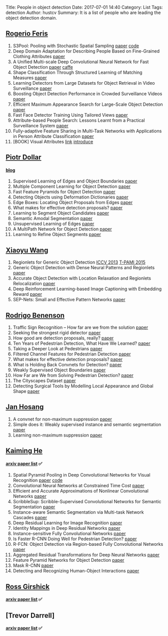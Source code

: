 Title: People in object detection
Date: 2017-07-01 14:40
Category: List
Tags: detection
Author: hustcv
Summary: It is a list of people who are leading the object detection domain.

## [Rogerio Feris](http://rogerioferis.com)
1. S3Pool: Pooling with Stochastic Spatial Sampling [paper](https://arxiv.org/pdf/1611.05138.pdf) [code](https://github.com/Shuangfei/s3pool)
2. Deep Domain Adaptation for Describing People Based on Fine-Grained Clothing Attributes [paper](http://rogerioferis.com/publications/DDANCVPR2015.pdf)
3. A Unified Multi-scale Deep Convolutional Neural Network for Fast Object Detection [paper](http://rogerioferis.com/publications/ZhaoweiECCV2016.pdf) [caffe](https://github.com/zhaoweicai/mscnn)
4. Shape Classification Through Structured Learning of Matching Measures [paper](http://rogerioferis.com/publications/FerisCVPR09a.pdf)
5. Learning Detectors from Large Datasets for Object Retrieval in Video Surveillance [paper](http://rogerioferis.com/publications/FerisICME2012.pdf)
6. Boosting Object Detection Performance in Crowded Surveillance Videos [paper](http://rogerioferis.com/publications/FerisWACV2013.pdf)
7. Efficient Maximum Appearance Search for Large-Scale Object Detection [paper](http://rogerioferis.com/publications/ChenCVPR2013.pdf)
8. Fast Face Detector Training Using Tailored Views [paper](http://rogerioferis.com/publications/KristinaICCV2013.pdf)
9. Attribute-based People Search: Lessons Learnt from a Practical Surveillance System [paper](http://rogerioferis.com/publications/FerisICMR2014.pdf)
10. Fully-adaptive Feature Sharing in Multi-Task Networks with Applications in Person Attribute Classification [paper](https://arxiv.org/pdf/1611.05377.pdf)
11. [BOOK] Visual Attributes [link](https://www.springer.com/us/book/9783319500751) [introduce](http://rogerioferis.com/publications/IntroductionToVisualAttributes.pdf)

## [Piotr Dollar](https://pdollar.github.io/)
#### [blog](https://pdollar.wordpress.com/)
1. Supervised Learning of Edges and Object Boundaries [paper](https://pdollar.github.io/files/papers/DollarCVPR06edge.pdf)
2. Multiple Component Learning for Object Detection [paper](https://pdollar.github.io/files/papers/DollarECCV08mcl.pdf)
3. Fast Feature Pyramids for Object Detection [paper](https://pdollar.github.io/files/papers/DollarPAMI14pyramids.pdf)
4. Detecting Objects using Deformation Dictionaries  [paper](https://pdollar.github.io/files/papers/HariharanCVPR14deformdict.pdf)
5. Edge Boxes: Locating Object Proposals from Edges [paper](https://pdollar.github.io/files/papers/ZitnickDollarECCV14edgeBoxes.pdf)
6. What makes for effective detection proposals? [paper](https://arxiv.org/pdf/1502.05082.pdf)
7. Learning to Segment Object Candidates [paper](https://arxiv.org/pdf/1506.06204.pdf)
8. Semantic Amodal Segmentation [paper](https://arxiv.org/pdf/1509.01329.pdf)
9. Unsupervised Learning of Edges [paper](http://arxiv.org/pdf/1511.04166.pdf)
10. A MultiPath Network for Object Detection [paper](http://arxiv.org/pdf/1604.02135.pdf)
11. Learning to Refine Object Segments [paper](http://arxiv.org/pdf/1603.08695.pdf)

## [Xiaoyu Wang](http://www.xiaoyumu.com)
1. Regionlets for Generic Object Detection [ICCV 2013](http://www.xiaoyumu.com/s/PDF/Regionlets.pdf) [T-PAMI 2015](http://www.xiaoyumu.com/s/PDF/Regionlets-pami.pdf)
2. Generic Object Detection with Dense Neural Patterns and Regionlets [paper](http://www.xiaoyumu.com/s/PDF/cnnRegionlet.pdf)
3. Accurate Object Detection with Location Relaxation and Regionlets Relocalization [paper](http://www.xiaoyumu.com/s/PDF/Regionlets_relocalization.pdf)
4. Deep Reinforcement Learning-based Image Captioning with Embedding Reward
 [paper](http://www.xiaoyumu.com/s/PDF/CVPR17.pdf)
5. SEP-Nets: Small and Effective Pattern Networks
 [paper](http://www.xiaoyumu.com/s/PDF/SEP-Nets.pdf)
 
## [Rodrigo Benenson](https://rodrigob.github.io/)
1. Traffic Sign Recognition – How far are we from the solution [paper](https://rodrigob.github.io/documents/2013_ijcnn_traffic_signs.pdf)
2. Seeking the strongest rigid detector [paper](https://rodrigob.github.io/documents/2013_cvpr_roerei_with_supplementary_material.pdf)
3. How good are detection proposals, really? [paper](https://rodrigob.github.io/documents/2014_bmvc_selective_search_with_supplementary_material.pdf)
4. Ten Years of Pedestrian Detection, What Have We Learned? [paper](https://rodrigob.github.io/documents/2014_eccvw_ten_years_of_pedestrian_detection_with_supplementary_material.pdf)
5. Taking a Deeper Look at Pedestrians [paper](https://arxiv.org/pdf/1501.05790.pdf)
6. Filtered Channel Features for Pedestrian Detection [paper](https://arxiv.org/pdf/1501.05759.pdf)
7. What makes for effective detection proposals? [paper](https://arxiv.org/pdf/1502.05082.pdf)
8. What is Holding Back Convnets for Detection? [paper](https://arxiv.org/pdf/1508.02844.pdf) 
9. Weakly Supervised Object Boundaries [paper](https://arxiv.org/pdf/1511.07803.pdf)
10. How Far are We from Solving Pedestrian Detection? [paper](https://arxiv.org/pdf/1602.01237.pdf)
11. The Cityscapes Dataset [paper](https://www.cityscapes-dataset.com/wordpress/wp-content/papercite-data/pdf/cordts2015cvprw.pdf)
12. Detecting Surgical Tools by Modelling Local Appearance and Global Shape [paper](https://rodrigob.github.io/documents/2015_tmi_bouget_et_al_detecting_surgical_tools.pdf)
 
## [Jan Hosang](https://janhosang.com/)
1. A convnet for non-maximum suppression [paper](https://arxiv.org/pdf/1511.06437.pdf)
2. Simple does it: Weakly supervised instance and semantic segmentation [paper](https://arxiv.org/pdf/1603.07485.pdf)
3. Learning non-maximum suppression [paper](https://arxiv.org/pdf/1705.02950.pdf)
 
## [Kaiming He](http://kaiminghe.com/)
#### [arxiv paper list](https://arxiv.org/find/all/1/all:+AND+Kaiming+He/0/1/0/all/0/1) :white_check_mark: 
1. Spatial Pyramid Pooling in Deep Convolutional Networks for Visual Recognition [paper](https://arxiv.org/pdf/1406.4729.pdf) [code](https://github.com/ShaoqingRen/SPP_net)
2. Convolutional Neural Networks at Constrained Time Cost [paper](https://arxiv.org/pdf/1412.1710.pdf) 
3. Efficient and Accurate Approximations of Nonlinear Convolutional Networks [paper](https://arxiv.org/pdf/1411.4229.pdf)
4. ScribbleSup: Scribble-Supervised Convolutional Networks for Semantic Segmentation [paper](http://arxiv.org/abs/1604.05144)
5. Instance-aware Semantic Segmentation via Multi-task Network Cascades [paper](https://arxiv.org/abs/1512.04412)
6. Deep Residual Learning for Image Recognition [paper](http://arxiv.org/abs/1512.03385)
7. Identity Mappings in Deep Residual Networks [paper](http://arxiv.org/abs/1603.05027)
8. Instance-sensitive Fully Convolutional Networks [paper](http://arxiv.org/abs/1603.08678)
9. Is Faster R-CNN Doing Well for Pedestrian Detection? [paper](http://arxiv.org/abs/1607.07032)
10. R-FCN: Object Detection via Region-based Fully Convolutional Networks [paper](http://arxiv.org/abs/1605.06409)
11. Aggregated Residual Transformations for Deep Neural Networks [paper](https://arxiv.org/abs/1611.05431)
12. Feature Pyramid Networks for Object Detection [paper](https://arxiv.org/abs/1612.03144)
13. Mask R-CNN [paper](https://arxiv.org/abs/1703.06870)
14. Detecting and Recognizing Human-Object Interactions [paper](https://arxiv.org/abs/1704.07333) 

## [Ross Girshick](http://www.rossgirshick.info/)
#### [arxiv paper list](https://arxiv.org/find/cs/1/au:+Girshick_R/0/1/0/all/0/1) :white_check_mark: 

## [Trevor Darrell]
#### [arxiv paper list](https://arxiv.org/find/all/1/all:+AND+Trevor+Darrell/0/1/0/all/0/1) :white_check_mark: 

